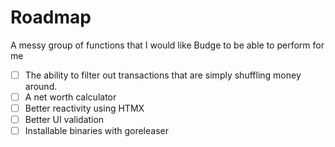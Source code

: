 # Roadmap

A messy group of functions that I would like Budge to be able to perform for me

 - [ ] The ability to filter out transactions that are simply shuffling money around.
 - [ ] A net worth calculator
 - [ ] Better reactivity using HTMX
 - [ ] Better UI validation
 - [ ] Installable binaries with goreleaser 